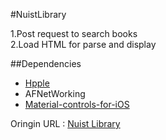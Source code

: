 #NuistLibrary

1.Post request to search books   
2.Load HTML for parse and display

##Dependencies
* [Hpple](https://github.com/topfunky/hpple)
* AFNetWorking
* [Material-controls-for-iOS](https://github.com/fpt-software/Material-Controls-For-iOS)
  
Oringin URL : [Nuist Library](http://lib2.nuist.edu.cn/opac/search.php)
